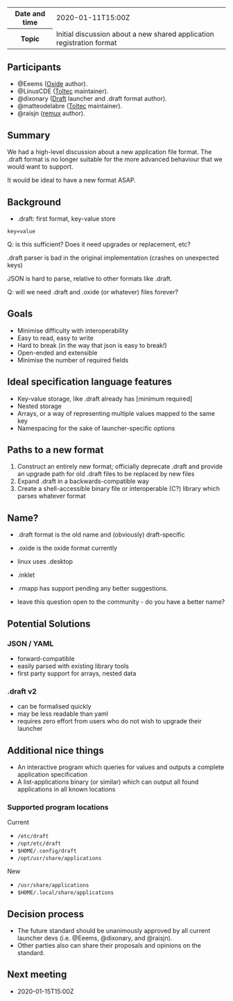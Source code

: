 <table>
<tr>
    <th>Date and time</th>
    <td>2020-01-11T15:00Z</td>
</tr>
<tr>
    <th>Topic</th>
    <td>Initial discussion about a new shared application registration format</td>
</tr>
</table>

## Participants

* @Eeems ([Oxide](https://github.com/Eeems/oxide) author).
* @LinusCDE ([Toltec](https://github.com/toltec-dev/toltec) maintainer).
* @dixonary ([Draft](https://github.com/dixonary/draft-reMarkable) launcher and .draft format author).
* @matteodelabre ([Toltec](https://github.com/toltec-dev/toltec) maintainer).
* @raisjn ([remux](https://rmkit.dev/apps/remux) author).

## Summary

We had a high-level discussion about a new application file format. The .draft format is no longer suitable for the more advanced behaviour that we would want to support.

It would be ideal to have a new format ASAP.

## Background

- .draft: first format, key-value store

```
key=value
```

Q: is this sufficient? Does it need upgrades or replacement, etc?

.draft parser is bad in the original implementation (crashes on unexpected keys)

JSON is hard to parse, relative to other formats like .draft.

Q: will we need .draft and .oxide (or whatever) files forever?

## Goals

- Minimise difficulty with interoperability
- Easy to read, easy to write
- Hard to break (in the way that json is easy to break!)
- Open-ended and extensible
- Minimise the number of required fields

## Ideal specification language features

- Key-value storage, like .draft already has [minimum required]
- Nested storage
- Arrays, or a way of representing multiple values mapped to the same key
- Namespacing for the sake of launcher-specific options

## Paths to a new format

1. Construct an entirely new format; officially deprecate .draft and provide an upgrade path for old .draft files to be replaced by new files
2. Expand .draft in a backwards-compatible way
3. Create a shell-accessible binary file or interoperable (C?) library which parses whatever format

## Name?

* .draft format is the old name and (obviously) draft-specific
* .oxide is the oxide format currently
* linux uses .desktop

* .inklet 

* .rmapp has support pending any better suggestions.

* leave this question open to the community - do you have a better name?

## Potential Solutions

### JSON / YAML

- forward-compatible
- easily parsed with existing library tools
- first party support for arrays, nested data

### .draft v2

- can be formalised quickly
- may be less readable than yaml
- requires zero effort from users who do not wish to upgrade their launcher


## Additional nice things

- An interactive program which queries for values and outputs a complete application specification
- A list-applications binary (or similar) which can output all found applications in all known locations

### Supported program locations

Current
- `/etc/draft`
- `/opt/etc/draft`
- `$HOME/.config/draft`
- `/opt/usr/share/applications`

New
- `/usr/share/applications`
- `$HOME/.local/share/applications`

## Decision process

* The future standard should be unanimously approved by all current launcher devs (i.e. @Eeems, @dixonary, and @raisjn).
* Other parties also can share their proposals and opinions on the standard.

## Next meeting

* 2020-01-15T15:00Z
